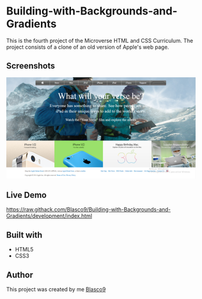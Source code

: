 # Building-with-Backgrounds-and-Gradients
This is the fourth project of the Microverse HTML and CSS Curriculum. The project consists of a clone of an old version of Apple's web page.

## Screenshots
![screenshot](./screenshot.png)

## Live Demo
https://raw.githack.com/Blasco9/Building-with-Backgrounds-and-Gradients/development/index.html

## Built with
- HTML5
- CSS3

## Author
This project was created by me [Blasco9](https://github.com/Blasco9)
